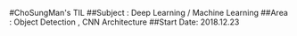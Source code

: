 #ChoSungMan's TIL
##Subject : Deep Learning / Machine Learning
##Area : Object Detection , CNN Architecture
##Start Date: 2018.12.23
